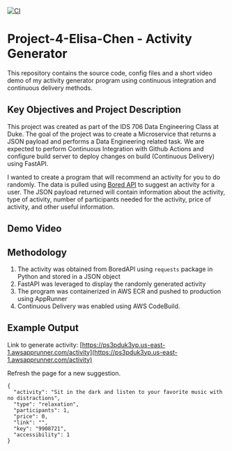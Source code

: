 [![CI](https://github.com/nogibjj/Project-4-Elisa-Chen/actions/workflows/makefile.yml/badge.svg)](https://github.com/nogibjj/Project-4-Elisa-Chen/actions/workflows/makefile.yml)
# Project-4-Elisa-Chen - Activity Generator

This repository contains the source code, config files and a short video demo of my activity generator program using continuous integration and continuous delivery methods. 

<insert diagram>

## Key Objectives and Project Description
This project was created as part of the IDS 706 Data Engineering Class at Duke. The goal of the project was to create a Microservice that returns a JSON payload and performs a Data Engineering related task. We are expected to perform Continuous Integration with Github Actions and configure build server to deploy changes on build (Continuous Delivery) using FastAPI.

I wanted to create a program that will recommend an activity for you to do randomly. The data is pulled using [Bored API](https://www.boredapi.com/) to suggest an activity for a user. The JSON payload returned will contain information about the activity, type of activity, number of participants needed for the activity, price of activity, and other useful information. 

## Demo Video

## Methodology
1. The activity was obtained from BoredAPI using `requests` package in Python and stored in a JSON object
2. FastAPI was leveraged to display the randomly generated activity
3. The program was containerized in AWS ECR and pushed to production using AppRunner
4. Continuous Delivery was enabled using AWS CodeBuild.

## Example Output

Link to generate activity: [https://ps3pduk3yp.us-east-1.awsapprunner.com/activity](https://ps3pduk3yp.us-east-1.awsapprunner.com/activity)

Refresh the page for a new suggestion.

```
{
  "activity": "Sit in the dark and listen to your favorite music with no distractions",
  "type": "relaxation",
  "participants": 1,
  "price": 0,
  "link": "",
  "key": "9908721",
  "accessibility": 1
}
```


